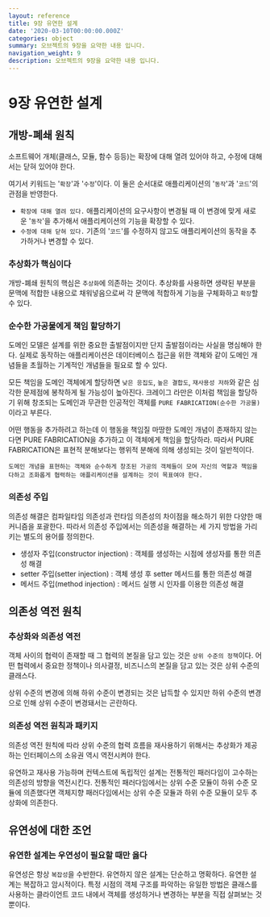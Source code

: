 ```yaml
---
layout: reference
title: 9장 유연한 설계
date: '2020-03-10T00:00:00.000Z'
categories: object
summary: 오브젝트의 9장을 요약한 내용 입니다.
navigation_weight: 9
description: 오브젝트의 9장을 요약한 내용 입니다.
---
```


# 9장 유연한 설계

## 개방-폐쇄 원칙

소프트웨어 개체\(클래스, 모듈, 함수 등등\)는 확장에 대해 열려 있어야 하고, 수정에 대해서는 닫혀 있어야 한다.

여기서 키워드는 '`확장`'과 '`수정`'이다. 이 둘은 순서대로 애플리케이션의 '`동작`'과 '`코드`'의 관점을 반영한다.

* `확장에 대해 열려 있다.` 애플리케이션의 요구사항이 변경될 때 이 변경에 맞게 새로운 '`동작`'을 추가해서 애플리케이션의 기능을 확장할 수 있다.
* `수정에 대해 닫혀 있다.` 기존의 '`코드`'를 수정하지 않고도 애플리케이션의 동작을 추가하거나 변경할 수 있다.

### 추상화가 핵심이다

개방-폐쇄 원칙의 핵심은 `추상화`에 의존하는 것이다. 추상화를 사용하면 생략된 부분을 문맥에 적합한 내용으로 채워넣음으로써 각 문맥에 적합하게 기능을 구체화하고 `확장`할 수 있다.

### 순수한 가공물에게 책임 할당하기

도메인 모델은 설계를 위한 중요한 출발점이지만 단지 출발점이라는 사실을 명심해야 한다. 실제로 동작하는 애플리케이션은 데이터베이스 접근을 위한 객체와 같이 도메인 개념들을 초월하는 기계적인 개념들을 필요로 할 수 있다.

모든 책임을 도메인 객체에게 할당하면 `낮은 응집도`, `높은 결합도`, `재사용성 저하`와 같은 심각한 문제점에 봉착하게 될 가능성이 높아진다. 크레이그 라만은 이처럼 책임을 할당하기 위해 창조되는 도메인과 무관한 인공적인 객체를 `PURE FABRICATION(순수한 가공물)`이라고 부른다.

어떤 행동을 추가하려고 하는데 이 행동을 책임질 마땅한 도메인 개념이 존재하지 않는다면 PURE FABRICATION을 추가하고 이 객체에게 책임을 할당하라. 따라서 PURE FABRICATION은 표현적 분해보다는 행위적 분해에 의해 생성되는 것이 일반적이다.

`도메인 개념을 표현하는 객체와 순수하게 창조된 가공의 객체들이 모여 자신의 역할과 책임을 다하고 조화롭게 협력하는 애플리케이션을 설계하는 것이 목표여야 한다.`

### 의존성 주입

의존성 해결은 컴파일타임 의존성과 런타임 의존성의 차이점을 해소하기 위한 다양한 매커니즘을 포괄한다. 따라서 의존성 주입에서는 의존성을 해결하는 세 가지 방법을 가리키는 별도의 용어를 정의한다.

* 생성자 주입\(constructor injection\) : 객체를 생성하는 시점에 생성자를 통한 의존성 해결
* setter 주입\(setter injection\) : 객체 생성 후 setter 메서드를 통한 의존성 해결
* 메서드 주입\(method injection\) : 메서드 실행 시 인자를 이용한 의존성 해결

## 의존성 역전 원칙

### 추상화와 의존성 역전

객체 사이의 협력이 존재할 때 그 협력의 본질을 담고 있는 것은 `상위 수준의 정책`이다. 어떤 협력에서 중요한 정책이나 의사결정, 비즈니스의 본질을 담고 있는 것은 상위 수준의 클래스다.

상위 수준의 변경에 의해 하위 수준이 변경되는 것은 납득할 수 있지만 하위 수준의 변경으로 인해 상위 수준이 변경돼서는 곤란하다.

### 의존성 역전 원칙과 패키지

의존성 역전 원칙에 따라 상위 수준의 협력 흐름을 재사용하기 위해서는 추상화가 제공하는 인터페이스의 소유권 역시 역전시켜야 한다.

유연하고 재사용 가능하며 컨텍스트에 독립적인 설계는 전통적인 패러다임이 고수하는 의존성의 방향을 역전시킨다. 전통적인 패러다임에서는 상위 수준 모듈이 하위 수준 모듈에 의존했다면 객체지향 패러다임에서는 상위 수준 모듈과 하위 수준 모듈이 모두 추상화에 의존한다.

## 유연성에 대한 조언

### 유연한 설계는 우연성이 필요할 때만 옳다

유연성은 항상 `복잡성`을 수반한다. 유연하지 않은 설계는 단순하고 명확하다. 유연한 설계는 복잡하고 암시적이다. 특정 시점의 객체 구조를 파악하는 유일한 방법은 클래스를 사용하는 클라이언트 코드 내에서 객체를 생성하거나 변경하는 부분을 직접 살펴보는 것뿐이다.

